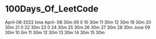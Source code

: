 # 100Days_Of_LeetCode
April-08-2022   time
April- 08        30m
       09        0
       10        30m
       11        30m
       12        30m
       19        30m
       20        30m
       21        0
       22        30m
       23        0
       24        30m
       25        30m
       26        30m
       27        30m
       28        30m
 June  09        30m
       10        0m
       11        30m
       12        30m
       13        30m
       14        30m
       15        30m

